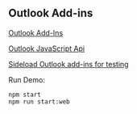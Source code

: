 ## Outlook Add-ins

[Outlook Add-Ins](https://docs.microsoft.com/en-us/office/dev/add-ins/outlook/outlook-add-ins-overview)

[Outlook JavaScript Api](https://docs.microsoft.com/en-us/office/dev/add-ins/outlook/apis)

[Sideload Outlook add-ins for testing](https://docs.microsoft.com/en-us/office/dev/add-ins/outlook/sideload-outlook-add-ins-for-testing#:~:text=Sideload%20an%20add%2Din%20in%20classic%20Outlook%20on%20the%20web,-Go%20to%20Outlook&text=On%20the%20Manage%20add%2Dins,add%2Din%20and%20install%20it.)

Run Demo:

```
npm start
npm run start:web
```

